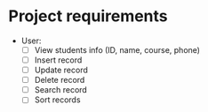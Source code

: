 # Project requirements
* User:
    - [ ] View students info (ID, name, course, phone)
    - [ ] Insert record
    - [ ] Update record
    - [ ] Delete record
    - [ ] Search record
    - [ ] Sort records
